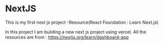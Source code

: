 # NextJS
This is my first next js project -Resource(React Foundation : Learn Next.js)

In this project I am building a new next js project using vercel. 
All the resources are from : https://nextjs.org/learn/dashboard-app
